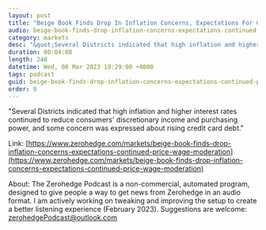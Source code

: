 ```yaml
---
layout: post
title: "Beige Book Finds Drop In Inflation Concerns, Expectations For Continued Price, Wage Moderation"
audio: beige-book-finds-drop-inflation-concerns-expectations-continued-price-wage-moderation-0
category: markets
desc: "&quot;Several Districts indicated that high inflation and higher interest rates continued to reduce consumers' discretionary income and purchasing power, and some concern was expressed about rising credit card debt.&quot;"
duration: 00:04:08
length: 248
datetime: Wed, 08 Mar 2023 19:29:00 +0000
tags: podcast
guid: beige-book-finds-drop-inflation-concerns-expectations-continued-price-wage-moderation-0
order: 0
---
```

&quot;Several Districts indicated that high inflation and higher interest rates continued to reduce consumers' discretionary income and purchasing power, and some concern was expressed about rising credit card debt.&quot;

Link: [https://www.zerohedge.com/markets/beige-book-finds-drop-inflation-concerns-expectations-continued-price-wage-moderation](https://www.zerohedge.com/markets/beige-book-finds-drop-inflation-concerns-expectations-continued-price-wage-moderation)

About: The Zerohedge Podcast is a non-commercial, automated program, designed to give people a way to get news from Zerohedge in an audio format.  I am actively working on tweaking and improving the setup to create a better listening experience (February 2023).  Suggestions are welcome: [zerohedgePodcast@outlook.com](mailto:zerohedgePodcast@outlook.com)